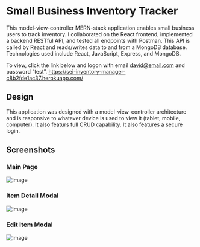 # Small Business Inventory Tracker

This model-view-controller MERN-stack application enables small business users to track inventory. I collaborated on the React frontend, implemented a backend RESTful API, and tested all endpoints with Postman. This API is called by React and reads/writes data to and from a MongoDB database. Technologies used include React, JavaScript, Express, and MongoDB. 

To view, click the link below and logon with email david@email.com and password “test”.
https://sei-inventory-manager-c8b2fde1ac37.herokuapp.com/

## Design
This application was designed with a model-view-controller architecture and is responsive to whatever device is used to view it (tablet, mobile, computer). It also featurs full CRUD capability. It also features a secure login.

## Screenshots

### Main Page
![image](https://github.com/drios2023-ga/inventory-management/assets/133999998/758c4d92-8664-4382-a17d-2434d4361c9b)

### Item Detail Modal
![image](https://github.com/drios2023-ga/inventory-management/assets/133999998/93dd8b9f-7615-4e88-bc13-d7df6ed8ff82)

### Edit Item Modal
![image](https://github.com/drios2023-ga/inventory-management/assets/133999998/f50ca55c-fc99-47e1-9710-79f76c19bdf0)
